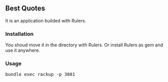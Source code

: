 ## Best Quotes

It is an application builded with Rulers.

### Installation

You shoud move it in the directory with Rulers. Or install Rulers as gem and use it anywhere.

### Usage
<pre>
bundle exec rackup -p 3001
</pre>
